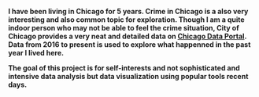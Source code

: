 **I have been living in Chicago for 5 years. Crime in Chicago is a also very interesting and also common topic for exploration. Though I am a quite indoor person who may not be able to feel the crime situation, City of Chicago provides a very neat and detailed data on [Chicago Data Portal](https://data.cityofchicago.org/Public-Safety/Crimes-2019/w98m-zvie). Data from 2016 to present is used to explore what happenned in the past year I lived here.**

**The goal of this project is for self-interests and not sophisticated and intensive data analysis but data visualization using popular tools recent days.**
